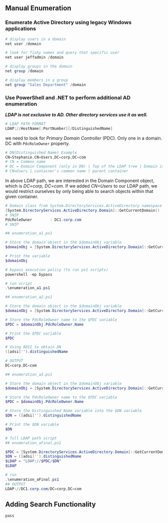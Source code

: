 ## Manual Enumeration
### Enumerate Active Directory using legacy Windows applications

```powershell
# display users in a domain
net user /domain
```

```powershell
# look for fishy names and query that specific user
net user jeffadmin /domain
```

```powershell
# display groups in the domain
net group /domain
```

```powershell
# display members in a group
net group "Sales Department" /domain
```
### Use PowerShell and .NET to perform additional AD enumeration

***LDAP is not exclusive to AD. Other directory services use it as well.***

```powershell
# LDAP PATH FORMAT
LDAP://HostName[:PortNumber][/DistinguishedName]
```

we need to look for _Primary Domain Controller_ (PDC). Only one in a domain.
DC with `PdcRoleOwner` property.

```powershell
# DN(Distinguished Name) Example
CN=Stephanie,CN=Users,DC=corp,DC=com
# CN = Common name
# DC = Domain Component (only in DN) | Top of the LDAP tree | Domain itself
# CN=Users | container's common name | parent container
```

In above LDAP path, we are interested in the Domain Component object, which is _DC=corp, DC=com_. If we added _CN=Users_ to our LDAP path, we would restrict ourselves by only being able to search objects within that given container.

```powershell
# Domain class from System.DirectoryServices.ActiveDirectory namespace
[System.DirectoryServices.ActiveDirectory.Domain]::GetCurrentDomain()
# SNIP
PdcRoleOwner        : DC1.corp.com
# SNIP
```

```powershell
## enumeration_a1.ps1

# Store the domain object in the $domainObj variable
$domainObj = [System.DirectoryServices.ActiveDirectory.Domain]::GetCurrentDomain()

# Print the variable
$domainObj
```

```Powershell
# bypass execution policy (to run ps1 scripts)
powershell -ep bypass

# run script
.\enumeration_a1.ps1
```

```powershell
## enumeration_a2.ps1

# Store the domain object in the $domainObj variable
$domainObj = [System.DirectoryServices.ActiveDirectory.Domain]::GetCurrentDomain()

# Store the PdcRoleOwner name to the $PDC variable
$PDC = $domainObj.PdcRoleOwner.Name

# Print the $PDC variable
$PDC
```

```powershell
# Using ADSI to obtain DN
([adsi]'').distinguishedName

# OUTPUT
DC=corp,DC=com
```

```powershell
## enumeration_a3.ps1

# Store the domain object in the $domainObj variable
$domainObj = [System.DirectoryServices.ActiveDirectory.Domain]::GetCurrentDomain()

# Store the PdcRoleOwner name to the $PDC variable
$PDC = $domainObj.PdcRoleOwner.Name

# Store the Distinguished Name variable into the $DN variable
$DN = ([adsi]'').distinguishedName

# Print the $DN variable
$DN
```

```powershell
# full LDAP path script
## enumeration_aFinal.ps1

$PDC = [System.DirectoryServices.ActiveDirectory.Domain]::GetCurrentDomain().PdcRoleOwner.Name
$DN = ([adsi]'').distinguishedName 
$LDAP = "LDAP://$PDC/$DN"
$LDAP
```

```powershell
# run
.\enumeration_aFinal.ps1
## OUTPUT
LDAP://DC1.corp.com/DC=corp,DC=com
```

## Adding Search Functionality

```powershell
pass
```

